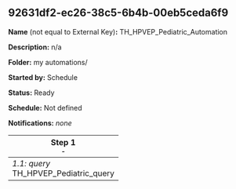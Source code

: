 ## 92631df2-ec26-38c5-6b4b-00eb5ceda6f9

**Name** (not equal to External Key)**:** TH_HPVEP_Pediatric_Automation

**Description:** n/a

**Folder:** my automations/

**Started by:** Schedule

**Status:** Ready

**Schedule:** Not defined

**Notifications:** _none_


| Step 1<br>_<small>-</small>_ |
| --- |
| _1.1: query_<br>TH_HPVEP_Pediatric_query |

